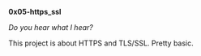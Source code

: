 **0x05-https_ssl**

*Do you hear what I hear?*

This project is about HTTPS and TLS/SSL. Pretty basic.
